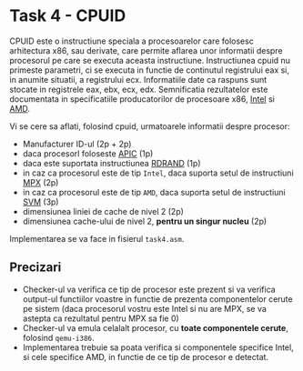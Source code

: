 # Task 4 - CPUID

CPUID este o instructiune speciala a procesoarelor care folosesc arhitectura x86, sau derivate, care permite aflarea unor informatii despre procesorul pe care se executa aceasta instructiune.
Instructiunea cpuid nu primeste parametri, ci se executa in functie de continutul registrului eax si, in anumite situatii, a registrului ecx.
Informatiile date ca raspuns sunt stocate in registrele eax, ebx, ecx, edx.
Semnificatia rezultatelor este documentata in specificatiile producatorilor de procesoare x86, [Intel](https://web.archive.org/web/20120625025623/http://www.intel.com/Assets/PDF/appnote/241618.pdf) si [AMD](https://www.amd.com/system/files/TechDocs/25481.pdf).

Vi se cere sa aflati, folosind cpuid, urmatoarele informatii despre procesor:
 - Manufacturer ID-ul (2p + 2p)
 - daca procesorl foloseste [APIC](https://en.wikipedia.org/wiki/Advanced_Programmable_Interrupt_Controller) (1p)
 - daca este suportata instructiunea [RDRAND](https://en.wikipedia.org/wiki/RDRAND) (1p)
 - in caz ca procesorul este de tip `Intel`, daca suporta setul de instructiuni [MPX](https://en.wikipedia.org/wiki/Intel_MPX) (2p)
 - in caz ca procesorul este de tip `AMD`, daca suporta setul de instructiuni [SVM](https://en.wikipedia.org/wiki/X86_virtualization#AMD_virtualization_.28AMD-V.29) (3p)
 - dimensiunea liniei de cache de nivel 2 (2p)
 - dimensiunea cache-ului de nivel 2, **pentru un singur nucleu** (2p)

Implementarea se va face in fisierul `task4.asm`.

## Precizari

 - Checker-ul va verifica ce tip de procesor este prezent si va verifica output-ul functiilor voastre in functie de prezenta componentelor cerute pe sistem (daca procesorul vostru este Intel si nu are MPX, se va astepta ca rezultatul pentru MPX sa fie 0)
 - Checker-ul va emula celalalt procesor, cu **toate componentele cerute**, folosind `qemu-i386`.
 - Implementarea trebuie sa poata verifica si componentele specifice Intel, si cele specifice AMD, in functie de ce tip de procesor e detectat.
